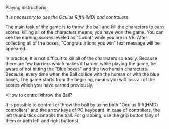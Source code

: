 

Playing instructions:

*It is necessary to use the Oculus Rift(HMD) and controllers*

The main task of the game is to throw the ball and kill the characters to earn scores. killing all of the
characters means, you have won the game. You can see the earning scores leveled as "Count" while you are in VR.
After collecting all of the boxes, "Congratulations,you win" text message will be appeared.

In practice, It is not difficult to kill all of the characters so easily. Because there are few barriers which makes it 
harder. while playing the game, be aware of not hitting the "Blue boxes" and the two human characters. Because, every time
when the Ball collide with the human or with the blue boxes, The game starts from the begining, means you will loss all of the
scores which you have earned previously. 


*How to controll/throw the Ball?

It is possible to controll or throw the ball by using both "Oculus Rift(HMD) controllers" and the arrow keys of PC keyboard.
in case of controllers, the left thumbstick controlls the ball. For grabbing, use the grip button (any of them or both left and right buttons).  

